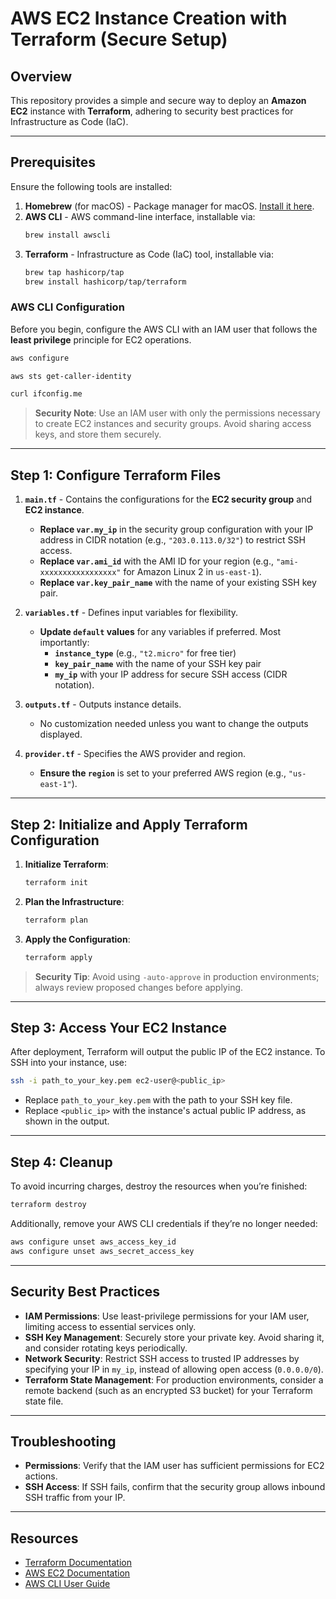 # AWS EC2 Instance Creation with Terraform (Secure Setup)

## Overview

This repository provides a simple and secure way to deploy an **Amazon EC2** instance with **Terraform**, adhering to security best practices for Infrastructure as Code (IaC).

---

## Prerequisites

Ensure the following tools are installed:

1. **Homebrew** (for macOS) - Package manager for macOS. [Install it here](https://brew.sh/).
2. **AWS CLI** - AWS command-line interface, installable via:
   ```bash
   brew install awscli
   ```
3. **Terraform** - Infrastructure as Code (IaC) tool, installable via:
   ```bash
   brew tap hashicorp/tap
   brew install hashicorp/tap/terraform
   ```

### AWS CLI Configuration

Before you begin, configure the AWS CLI with an IAM user that follows the **least privilege** principle for EC2 operations.

```bash
aws configure
```

```bash
aws sts get-caller-identity
```

```bash
curl ifconfig.me
```

> **Security Note**: Use an IAM user with only the permissions necessary to create EC2 instances and security groups. Avoid sharing access keys, and store them securely.

---

## Step 1: Configure Terraform Files

1. **`main.tf`** - Contains the configurations for the **EC2 security group** and **EC2 instance**.
   - **Replace `var.my_ip`** in the security group configuration with your IP address in CIDR notation (e.g., `"203.0.113.0/32"`) to restrict SSH access.
   - **Replace `var.ami_id`** with the AMI ID for your region (e.g., `"ami-xxxxxxxxxxxxxxxxx"` for Amazon Linux 2 in `us-east-1`).
   - **Replace `var.key_pair_name`** with the name of your existing SSH key pair.

2. **`variables.tf`** - Defines input variables for flexibility.
   - **Update `default` values** for any variables if preferred. Most importantly:
     - **`instance_type`** (e.g., `"t2.micro"` for free tier)
     - **`key_pair_name`** with the name of your SSH key pair
     - **`my_ip`** with your IP address for secure SSH access (CIDR notation).

3. **`outputs.tf`** - Outputs instance details.
   - No customization needed unless you want to change the outputs displayed.

4. **`provider.tf`** - Specifies the AWS provider and region.
   - **Ensure the `region`** is set to your preferred AWS region (e.g., `"us-east-1"`).

---

## Step 2: Initialize and Apply Terraform Configuration

1. **Initialize Terraform**:
   ```bash
   terraform init
   ```

2. **Plan the Infrastructure**:
   ```bash
   terraform plan
   ```

3. **Apply the Configuration**:
   ```bash
   terraform apply
   ```

> **Security Tip**: Avoid using `-auto-approve` in production environments; always review proposed changes before applying.

---

## Step 3: Access Your EC2 Instance

After deployment, Terraform will output the public IP of the EC2 instance. To SSH into your instance, use:

```bash
ssh -i path_to_your_key.pem ec2-user@<public_ip>
```

- Replace `path_to_your_key.pem` with the path to your SSH key file.
- Replace `<public_ip>` with the instance's actual public IP address, as shown in the output.

---

## Step 4: Cleanup

To avoid incurring charges, destroy the resources when you’re finished:

```bash
terraform destroy
```

Additionally, remove your AWS CLI credentials if they’re no longer needed:

```bash
aws configure unset aws_access_key_id
aws configure unset aws_secret_access_key
```

---

## Security Best Practices

- **IAM Permissions**: Use least-privilege permissions for your IAM user, limiting access to essential services only.
- **SSH Key Management**: Securely store your private key. Avoid sharing it, and consider rotating keys periodically.
- **Network Security**: Restrict SSH access to trusted IP addresses by specifying your IP in `my_ip`, instead of allowing open access (`0.0.0.0/0`).
- **Terraform State Management**: For production environments, consider a remote backend (such as an encrypted S3 bucket) for your Terraform state file.

---

## Troubleshooting

- **Permissions**: Verify that the IAM user has sufficient permissions for EC2 actions.
- **SSH Access**: If SSH fails, confirm that the security group allows inbound SSH traffic from your IP.

---

## Resources

- [Terraform Documentation](https://developer.hashicorp.com/terraform/docs)
- [AWS EC2 Documentation](https://docs.aws.amazon.com/ec2/index.html)
- [AWS CLI User Guide](https://docs.aws.amazon.com/cli/latest/userguide/cli-configure-files.html)
